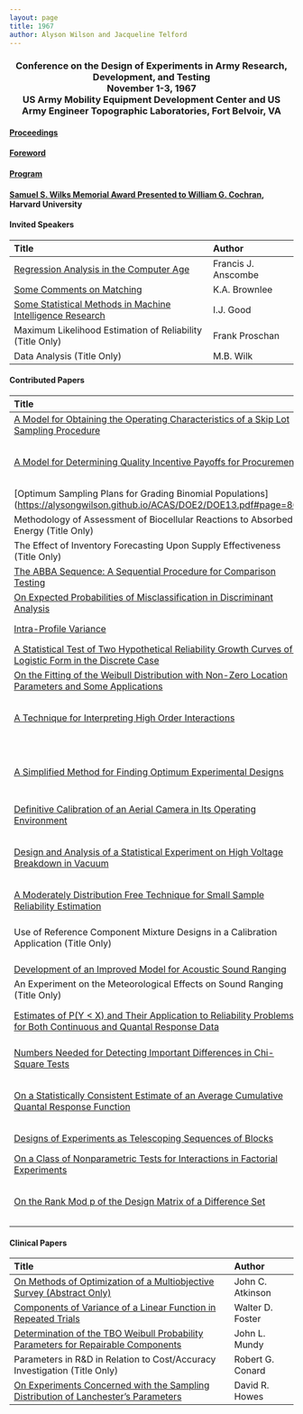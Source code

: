 ```yaml
---
layout: page
title: 1967
author: Alyson Wilson and Jacqueline Telford
---
```

<div align="center"><h3>Conference on the Design of Experiments in Army Research, Development, and Testing<br>
November 1-3, 1967<br>
US Army Mobility Equipment Development Center and US Army Engineer Topographic Laboratories, Fort Belvoir, VA</h3></div>


#### [Proceedings](https://alysongwilson.github.io/ACAS/DOE2/DOE13.pdf#page=2)

#### [Foreword](https://alysongwilson.github.io/ACAS/DOE2/DOE13.pdf#page=4)

#### [Program](https://alysongwilson.github.io/ACAS/DOE2/DOE13.pdf#page=18)

#### [Samuel S. Wilks Memorial Award Presented to William G. Cochran](https://alysongwilson.github.io/ACAS/DOE2/DOE13.pdf#page=216), Harvard University


#### Invited Speakers

| Title | Author |
| :--- | :--- |
| [Regression Analysis in the Computer Age](https://alysongwilson.github.io/ACAS/DOE2/DOE13.pdf#page=26) | Francis J. Anscombe |
| [Some Comments on Matching](https://alysongwilson.github.io/ACAS/DOE2/DOE13.pdf#page=39) | K.A. Brownlee |
| [Some Statistical Methods in Machine Intelligence Research](https://alysongwilson.github.io/ACAS/DOE2/DOE13.pdf#page=459) | I.J. Good |
| Maximum Likelihood Estimation of Reliability (Title Only) | Frank Proschan |
| Data Analysis (Title Only) | M.B. Wilk |


#### Contributed Papers

| Title | Author |
| :--- | :--- |
| [A Model for Obtaining the Operating Characteristics of a Skip Lot Sampling Procedure](https://alysongwilson.github.io/ACAS/DOE2/DOE13.pdf#page=54) | Allen C. Endres |
| [A Model for Determining Quality Incentive Payoffs for Procurement](https://alysongwilson.github.io/ACAS/DOE2/DOE13.pdf#page=66) | Roger R. Rymer and Eugene Dutoit |
| [Optimum Sampling Plans for Grading Binomial Populations] (https://alysongwilson.github.io/ACAS/DOE2/DOE13.pdf#page=86) | Paul B. Nickens |
| Methodology of Assessment of Biocellular Reactions to Absorbed Energy (Title Only) | George I. Lavin |
| The Effect of Inventory Forecasting Upon Supply Effectiveness (Title Only) | Patsy Courtney |
| [The ABBA Sequence: A Sequential Procedure for Comparison Testing](https://alysongwilson.github.io/ACAS/DOE2/DOE13.pdf#page=134) | Arthur Pillersdorf |
| [On Expected Probabilities of Misclassification in Discriminant Analysis](https://alysongwilson.github.io/ACAS/DOE2/DOE13.pdf#page=146) | Peter A. Lachenbruch |
| [Intra-Profile Variance](https://alysongwilson.github.io/ACAS/DOE2/DOE13.pdf#page=158) | Claude F. Bridges |
| [A Statistical Test of Two Hypothetical Reliability Growth Curves of a Logistic Form in the Discrete Case](https://alysongwilson.github.io/ACAS/DOE2/DOE13.pdf#page=165) | William P. Henke |
| [On the Fitting of the Weibull Distribution with Non-Zero Location Parameters and Some Applications](https://alysongwilson.github.io/ACAS/DOE2/DOE13.pdf#page=200) | Oskar M. Essenwanger |
| [A Technique for Interpreting High Order Interactions](https://alysongwilson.github.io/ACAS/DOE2/DOE13.pdf#page=264) | Melvin O. Braaten and John Tonzetich |
| [A Simplified Method for Finding Optimum Experimental Designs](https://alysongwilson.github.io/ACAS/DOE2/DOE13.pdf#page=275) | Melvin O. Braaten, Ray L. Miller, and Fred W. Judge |
| [Definitive Calibration of an Aerial Camera in Its Operating Environment](https://alysongwilson.github.io/ACAS/DOE2/DOE13.pdf#page=286) | Lawrence A. Gambino |
| [Design and Analysis of a Statistical Experiment on High Voltage Breakdown in Vacuum](https://alysongwilson.github.io/ACAS/DOE2/DOE13.pdf#page=314) | M.M. Chrepta, G.W. Taylor, and M.H. Zinn |
| [A Moderately Distribution Free Technique for Small Sample Reliability Estimation](https://alysongwilson.github.io/ACAS/DOE2/DOE13.pdf#page=325) | Michael G. Billings |
| Use of Reference Component Mixture Designs in a Calibration Application (Title Only) | Raymond H. Myers and Bernard J. Alley |
| [Development of an Improved Model for Acoustic Sound Ranging](https://alysongwilson.github.io/ACAS/DOE2/DOE13.pdf#page=343) | Robert P. Lee | 
| An Experiment on the Meteorological Effects on Sound Ranging (Title Only) | William H. Hatch |
| [Estimates of P(Y < X) and Their Application to Reliability Problems for Both Continuous and Quantal Response Data](https://alysongwilson.github.io/ACAS/DOE2/DOE13.pdf#page=359) | J.D. Church and Bernard Harris |
| [Numbers Needed for Detecting Important Differences in Chi-Square Tests](https://alysongwilson.github.io/ACAS/DOE2/DOE13.pdf#page=364) | F.M. Wadley and C.J. Maloney |
| [On a Statistically Consistent Estimate of an Average Cumulative Quantal Response Function](https://alysongwilson.github.io/ACAS/DOE2/DOE13.pdf#page=371) | George W. Evans, II, and Robert C. McCarty |
| [Designs of Experiments as Telescoping Sequences of Blocks](https://alysongwilson.github.io/ACAS/DOE2/DOE13.pdf#page=390) | Arthur G. Holms |
| [On a Class of Nonparametric Tests for Interactions in Factorial Experiments](https://alysongwilson.github.io/ACAS/DOE2/DOE13.pdf#page=426) | P.K. Sen |
| [On the Rank Mod p of the Design Matrix of a Difference Set](https://alysongwilson.github.io/ACAS/DOE2/DOE13.pdf#page=442) | F. Jessie MacWilliams and Henry B. Mann |


#### Clinical Papers
  
| Title | Author |
| :--- | :--- |
| [On Methods of Optimization of a Multiobjective Survey (Abstract Only)](https://alysongwilson.github.io/ACAS/DOE2/DOE13.pdf#page=47) | John C. Atkinson |
| [Components of Variance of a Linear Function in Repeated Trials](https://alysongwilson.github.io/ACAS/DOE2/DOE13.pdf#page=48) | Walter D. Foster |
| [Determination of the TBO Weibull Probability Parameters for Repairable Components](https://alysongwilson.github.io/ACAS/DOE2/DOE13.pdf#page=223) | John L. Mundy |
| Parameters in R&D in Relation to Cost/Accuracy Investigation (Title Only) | Robert G. Conard |
| [On Experiments Concerned with the Sampling Distribution of Lanchester’s Parameters](https://alysongwilson.github.io/ACAS/DOE2/DOE13.pdf#page=354) | David R. Howes |
